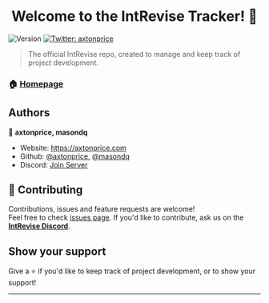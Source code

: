 <h1 align="center">Welcome to the IntRevise Tracker! 👋</h1>
<p>
  <img alt="Version" src="https://img.shields.io/badge/version-1.0.8%20Pre%20Beta-blue.svg?cacheSeconds=2592000" />
  <a href="https://twitter.com/axtonprice" target="_blank">
    <img alt="Twitter: axtonprice" src="https://img.shields.io/twitter/follow/axtonprice.svg?style=social" />
  </a>
</p>

> The official IntRevise repo, created to manage and keep track of project development.

### 🏠 [Homepage](https://intrevise.co.uk)

## Authors

👤 **axtonprice, masondq**

* Website: https://axtonprice.com
* Github: [@axtonprice](https://github.com/axtonprice), [@masondq](https://github.com/masondq)
* Discord: [Join Server](https://discord.gg/dP3MuBATGc)

## 🤝 Contributing

Contributions, issues and feature requests are welcome!<br />Feel free to check [issues page](https://github.com/axtonprice/intrevise/issues). If you'd like to contribute, ask us on the **[IntRevise Discord](https://discord.gg/XAaWQ2Et7J )**.

## Show your support

Give a ⭐️ if you'd like to keep track of project development, or to show your support!

***

